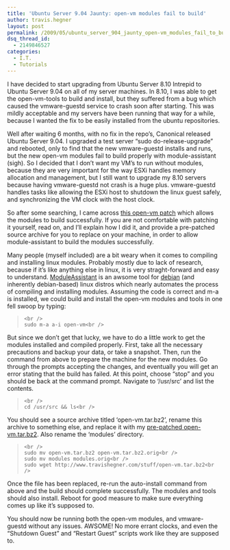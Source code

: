 ```yaml
---
title: 'Ubuntu Server 9.04 Jaunty: open-vm modules fail to build'
author: travis.hegner
layout: post
permalink: /2009/05/ubuntu_server_904_jaunty_open-vm_modules_fail_to_build/
dsq_thread_id:
  - 2149846527
categories:
  - I.T.
  - Tutorials
---
```

I have decided to start upgrading from Ubuntu Server 8.10 Intrepid to Ubuntu Server 9.04 on all of my server machines. In 8.10, I was able to get the open-vm-tools to build and install, but they suffered from a bug which caused the vmware-guestd service to crash soon after starting. This was mildly acceptable and my servers have been running that way for a while, because I wanted the fix to be easily installed from the ubuntu repositories.

Well after waiting 6 months, with no fix in the repo&#8217;s, Canonical released Ubuntu Server 9.04. I upgraded a test server &#8220;sudo do-release-upgrade&#8221; and rebooted, only to find that the new vmware-guestd installs and runs, but the new open-vm modules fail to build properly with module-assistant (sigh). So I decided that I don&#8217;t want my <span class="caps">VM&#8217;</span>s to run without modules, because they are very important for the way <span class="caps">ESX</span>i handles memory allocation and management, but I still want to upgrade my 8.10 servers because having vmware-guestd not crash is a huge plus. vmware-guestd handles tasks like allowing the <span class="caps">ESX</span>i host to shutdown the linux guest safely, and synchronizing the VM clock with the host clock.

So after some searching, I came across [this open-vm patch][1] which allows the modules to build successfully. If you are not comfortable with patching it yourself, read on, and I&#8217;ll explain how I did it, and provide a pre-patched source archive for you to replace on your machine, in order to allow module-assistant to build the modules successfully.

Many people (myself included) are a bit weary when it comes to compiling and installing linux modules. Probably mostly due to lack of research, because if it&#8217;s like anything else in linux, it is very straght-forward and easy to understand. [ModuleAssistant][2] is an awsome tool for [debian][3] (and inherently debian-based) linux distros which nearly automates the process of compiling and installing modules. Assuming the code is correct and m-a is installed, we could build and install the open-vm modules and tools in one fell swoop by typing:

<blockquote class="code">
  <p>
    <code>&lt;br />
sudo m-a a-i open-vm&lt;br />
</code>
  </p>
</blockquote>

But since we don&#8217;t get that lucky, we have to do a little work to get the modules installed and compiled properly. First, take all the necessary precautions and backup your data, or take a snapshot. Then, run the command from above to prepare the machine for the new modules. Go through the prompts accepting the changes, and eventually you will get an error stating that the build has failed. At this point, choose &#8220;stop&#8221; and you should be back at the command prompt. Navigate to &#8216;/usr/src&#8217; and list the contents.

<blockquote class="code">
  <p>
    <code>&lt;br />
cd /usr/src && ls&lt;br />
</code>
  </p>
</blockquote>

You should see a source archive titled &#8216;open-vm.tar.bz2&#8217;, rename this archive to something else, and replace it with my [pre-patched open-vm.tar.bz2][4]. Also rename the &#8216;modules&#8217; directory.

<blockquote class="code">
  <p>
    <code>&lt;br />
sudo mv open-vm.tar.bz2 open-vm.tar.bz2.orig&lt;br />
sudo mv modules modules.orig&lt;br />
sudo wget http://www.travishegner.com/stuff/open-vm.tar.bz2&lt;br />
</code>
  </p>
</blockquote>

Once the file has been replaced, re-run the auto-install command from above and the build should complete successfully. The modules and tools should also install. Reboot for good measure to make sure everything comes up like it&#8217;s supposed to.

You should now be running both the open-vm modules, and vmware-guestd without any issues. <span class="caps">AWSOME</span>! No more errant clocks, and even the &#8220;Shutdown Guest&#8221; and &#8220;Restart Guest&#8221; scripts work like they are supposed to.

 [1]: http://gist.github.com/raw/101730/a525d1eb140661bf4067ae21adbb408856042780/vmhgfs-2008-11-18-jaunty-lenny.diff
 [2]: http://wiki.debian.org/ModuleAssistant
 [3]: http://www.debian.org/
 [4]: http://www.travishegner.com/stuff/open-vm.tar.bz2